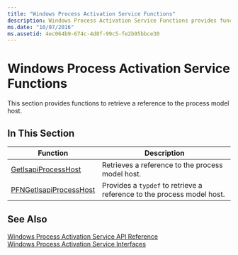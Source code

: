 ```yaml
---
title: "Windows Process Activation Service Functions"
description: Windows Process Activation Service Functions provides functions to retrieve a reference to the process model host.
ms.date: "10/07/2016"
ms.assetid: 4ec064b9-674c-4d8f-99c5-fe2b95bbce30
---
```

# Windows Process Activation Service Functions
This section provides functions to retrieve a reference to the process model host.  
  
## In This Section  
  
|Function|Description|  
|--------------|-----------------|  
|[GetIsapiProcessHost](../../web-development-reference/native-code-api-reference/getisapiprocesshost-function.md)|Retrieves a reference to the process model host.|  
|[PFNGetIsapiProcessHost](../../web-development-reference/native-code-api-reference/pfngetisapiprocesshost-function.md)|Provides a `typdef` to retrieve a reference to the process model host.|  
  
## See Also  
 [Windows Process Activation Service API Reference](../../web-development-reference/native-code-api-reference/windows-process-activation-service-api-reference.md)   
 [Windows Process Activation Service Interfaces](../../web-development-reference/native-code-api-reference/windows-process-activation-service-interfaces.md)
